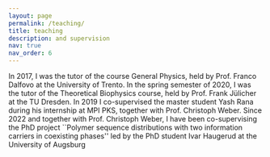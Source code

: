 ```yaml
---
layout: page
permalink: /teaching/
title: teaching
description: and supervision
nav: true
nav_order: 6
---
```


In 2017, I was the tutor of the course General Physics, held by Prof. Franco Dalfovo at the University of Trento. In the spring semester of 2020, I was the tutor of the Theoretical Biophysics course, held by Prof. Frank Jülicher at the TU Dresden. In 2019 I co-supervised the master student Yash Rana during his internship at MPI PKS, together with Prof. Christoph Weber. Since 2022 and together with Prof. Christoph Weber, I have been co-supervising the PhD project ``Polymer sequence distributions with two information carriers in coexisting phases'' led by the PhD student Ivar Haugerud at the University of Augsburg
